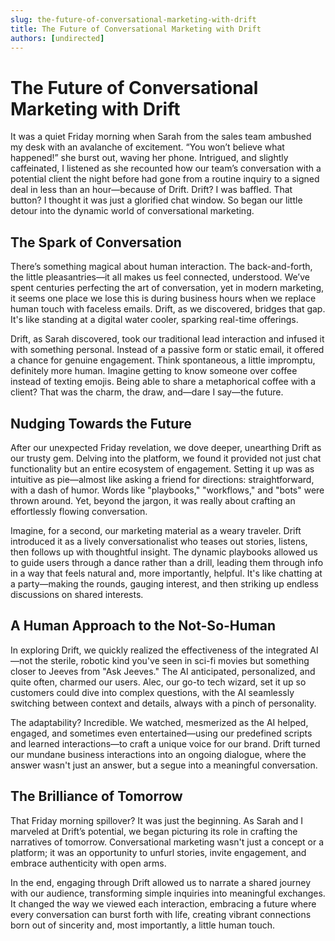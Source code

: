```yaml
---
slug: the-future-of-conversational-marketing-with-drift
title: The Future of Conversational Marketing with Drift
authors: [undirected]
---
```


# The Future of Conversational Marketing with Drift

It was a quiet Friday morning when Sarah from the sales team ambushed my desk with an avalanche of excitement. “You won’t believe what happened!” she burst out, waving her phone. Intrigued, and slightly caffeinated, I listened as she recounted how our team’s conversation with a potential client the night before had gone from a routine inquiry to a signed deal in less than an hour—because of Drift. Drift? I was baffled. That button? I thought it was just a glorified chat window. So began our little detour into the dynamic world of conversational marketing.

## The Spark of Conversation

There’s something magical about human interaction. The back-and-forth, the little pleasantries—it all makes us feel connected, understood. We’ve spent centuries perfecting the art of conversation, yet in modern marketing, it seems one place we lose this is during business hours when we replace human touch with faceless emails. Drift, as we discovered, bridges that gap. It's like standing at a digital water cooler, sparking real-time offerings.

Drift, as Sarah discovered, took our traditional lead interaction and infused it with something personal. Instead of a passive form or static email, it offered a chance for genuine engagement. Think spontaneous, a little impromptu, definitely more human. Imagine getting to know someone over coffee instead of texting emojis. Being able to share a metaphorical coffee with a client? That was the charm, the draw, and—dare I say—the future.

## Nudging Towards the Future

After our unexpected Friday revelation, we dove deeper, unearthing Drift as our trusty gem. Delving into the platform, we found it provided not just chat functionality but an entire ecosystem of engagement. Setting it up was as intuitive as pie—almost like asking a friend for directions: straightforward, with a dash of humor. Words like "playbooks," "workflows," and "bots" were thrown around. Yet, beyond the jargon, it was really about crafting an effortlessly flowing conversation.

Imagine, for a second, our marketing material as a weary traveler. Drift introduced it as a lively conversationalist who teases out stories, listens, then follows up with thoughtful insight. The dynamic playbooks allowed us to guide users through a dance rather than a drill, leading them through info in a way that feels natural and, more importantly, helpful. It's like chatting at a party—making the rounds, gauging interest, and then striking up endless discussions on shared interests.

## A Human Approach to the Not-So-Human

In exploring Drift, we quickly realized the effectiveness of the integrated AI—not the sterile, robotic kind you've seen in sci-fi movies but something closer to Jeeves from "Ask Jeeves." The AI anticipated, personalized, and quite often, charmed our users. Alec, our go-to tech wizard, set it up so customers could dive into complex questions, with the AI seamlessly switching between context and details, always with a pinch of personality.

The adaptability? Incredible. We watched, mesmerized as the AI helped, engaged, and sometimes even entertained—using our predefined scripts and learned interactions—to craft a unique voice for our brand. Drift turned our mundane business interactions into an ongoing dialogue, where the answer wasn't just an answer, but a segue into a meaningful conversation.

## The Brilliance of Tomorrow

That Friday morning spillover? It was just the beginning. As Sarah and I marveled at Drift’s potential, we began picturing its role in crafting the narratives of tomorrow. Conversational marketing wasn't just a concept or a platform; it was an opportunity to unfurl stories, invite engagement, and embrace authenticity with open arms.

In the end, engaging through Drift allowed us to narrate a shared journey with our audience, transforming simple inquiries into meaningful exchanges. It changed the way we viewed each interaction, embracing a future where every conversation can burst forth with life, creating vibrant connections born out of sincerity and, most importantly, a little human touch.